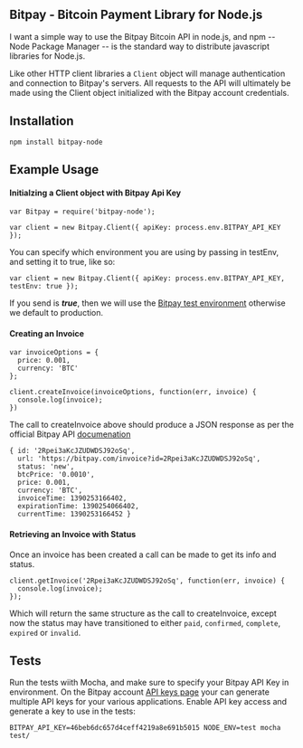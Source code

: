 ## Bitpay - Bitcoin Payment Library for Node.js

I want a simple way to use the Bitpay Bitcoin API in node.js,
and npm -- Node Package Manager -- is the standard way to distribute
javascript libraries for Node.js.

Like other HTTP client libraries a `Client` object will manage authentication
and connection to Bitpay's servers. All requests to the API will ultimately be
made using the Client object initialized with the Bitpay account credentials.

## Installation

    npm install bitpay-node

## Example Usage

#### Initialzing a Client object with Bitpay Api Key

    var Bitpay = require('bitpay-node');

    var client = new Bitpay.Client({ apiKey: process.env.BITPAY_API_KEY });

You can specify which environment you are using by passing in testEnv, and setting it to true, like so:

    var client = new Bitpay.Client({ apiKey: process.env.BITPAY_API_KEY, testEnv: true });

If you send is ***true***, then we will use the [Bitpay test environment](https://test.bitpay.com) otherwise we default to production.

#### Creating an Invoice

    var invoiceOptions = {
      price: 0.001,
      currency: 'BTC'
    };

    client.createInvoice(invoiceOptions, function(err, invoice) {
      console.log(invoice);
    })

The call to createInvoice above should produce a JSON response as per the official
Bitpay API [documenation](https://bitpay.com/downloads/bitpayApi.pdf)

    { id: '2Rpei3aKcJZUDWDSJ92oSq',
      url: 'https://bitpay.com/invoice?id=2Rpei3aKcJZUDWDSJ92oSq',
      status: 'new',
      btcPrice: '0.0010',
      price: 0.001,
      currency: 'BTC',
      invoiceTime: 1390253166402,
      expirationTime: 1390254066402,
      currentTime: 1390253166452 }

#### Retrieving an Invoice with Status

Once an invoice has been created a call can be made to get its info and status.

    client.getInvoice('2Rpei3aKcJZUDWDSJ92oSq', function(err, invoice) {
      console.log(invoice);
    });

Which will return the same structure as the call to createInvoice, except now
the status may have transitioned to either `paid`, `confirmed`, `complete`, `expired` or `invalid`.

## Tests

Run the tests wiith Mocha, and make sure to specify your Bitpay API Key in environment.
On the Bitpay account [API keys page](https://bitpay.com/api-keys) your can generate multiple API keys
for your various applications. Enable API key access and generate a key to use in the tests:

    BITPAY_API_KEY=46beb6dc657d4ceff4219a8e691b5015 NODE_ENV=test mocha test/
